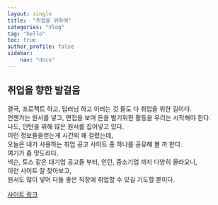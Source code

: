 ```yaml
---
layout: single
title:  "취업을 위하여"
categories: "Vlog"
tag: "hello"
toc: true
author_profile: false
sidebar:
    nav: "docs"
---
```


## 취업을 향한 발걸음

결국, 프로젝트 하고, 딥러닝 하고 이러는 것 들도 다 취업을 위한 길이다.  
언젠가는 원서를 넣고, 면접을 보며 돈을 벌기위한 활동을 우리는 시작해야 한다.  
나도, 인턴을 위해 많은 원서를 집어넣고 있다.  
이런 정보들을얻는게 시간외 꽤 걸렸는데,  
오늘은 내가 사용하는 취업 공고 사이트 중 하나를 공유해 볼 까 한다.  
여기가 좀 맛도리다.  
넥슨, 토스 같은 대기업 공고들 부터, 인턴, 중소기업 까지 다양히 올라오니,  
이런 사이트 잘 찾아보고,  
원서도 많이 넣어 다들 좋은 직장에 취업할 수 있길 기도할 뿐이다.  

[사이트 링크](https://inthiswork.com/)  